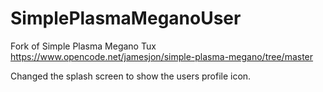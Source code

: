 # SimplePlasmaMeganoUser
Fork of Simple Plasma Megano Tux  
https://www.opencode.net/jamesjon/simple-plasma-megano/tree/master


Changed the splash screen to show the users profile icon.
